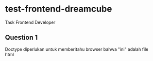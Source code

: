 # test-frontend-dreamcube
Task Frontend Developer

## Question 1

Doctype diperlukan untuk memberitahu browser bahwa "ini" adalah file html

